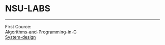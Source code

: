 # NSU-LABS
____
First Cource:  
[Algorithms-and-Programming-in-C](https://github.com/plugatarev/NSU-Labs/tree/main/First_Cource/Algorithms-and-Programming-in-C)  
[System-design](https://github.com/plugatarev/NSU-Labs/tree/main/First_Cource/System-design)